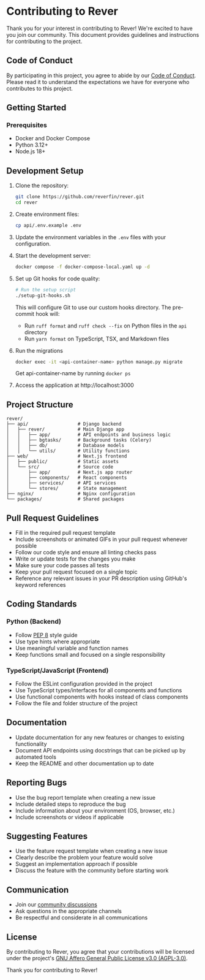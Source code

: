 # Contributing to Rever

Thank you for your interest in contributing to Rever! We're excited to have you join our community. This document provides guidelines and instructions for contributing to the project.

## Code of Conduct

By participating in this project, you agree to abide by our [Code of Conduct](CODE_OF_CONDUCT.md). Please read it to understand the expectations we have for everyone who contributes to this project.

## Getting Started

### Prerequisites

- Docker and Docker Compose
- Python 3.12+
- Node.js 18+

## Development Setup

1. Clone the repository:

   ```bash
   git clone https://github.com/reverfin/rever.git
   cd rever
   ```

2. Create environment files:

   ```bash
   cp api/.env.example .env
   ```

3. Update the environment variables in the `.env` files with your configuration.

4. Start the development server:

   ```bash
   docker compose -f docker-compose-local.yaml up -d
   ```

5. Set up Git hooks for code quality:

   ```bash
   # Run the setup script
   ./setup-git-hooks.sh
   ```

   This will configure Git to use our custom hooks directory. The pre-commit hook will:

   - Run `ruff format` and `ruff check --fix` on Python files in the `api` directory
   - Run `yarn format` on TypeScript, TSX, and Markdown files

6. Run the migrations
   ```bash 
   docker exec -it <api-container-name> python manage.py migrate
   ```
   Get api-container-name by running `docker ps`

7. Access the application at http://localhost:3000

## Project Structure

```
rever/
├── api/                  # Django backend
│   ├── rever/            # Main Django app
│   │   ├── app/          # API endpoints and business logic
│   │   ├── bgtasks/      # Background tasks (Celery)
│   │   ├── db/           # Database models
│   │   └── utils/        # Utility functions
├── web/                  # Next.js frontend
│   ├── public/           # Static assets
│   └── src/              # Source code
│       ├── app/          # Next.js app router
│       ├── components/   # React components
│       ├── services/     # API services
│       └── stores/       # State management
├── nginx/                # Nginx configuration
└── packages/             # Shared packages
```

## Pull Request Guidelines

- Fill in the required pull request template
- Include screenshots or animated GIFs in your pull request whenever possible
- Follow our code style and ensure all linting checks pass
- Write or update tests for the changes you make
- Make sure your code passes all tests
- Keep your pull request focused on a single topic
- Reference any relevant issues in your PR description using GitHub's keyword references

## Coding Standards

### Python (Backend)

- Follow [PEP 8](https://www.python.org/dev/peps/pep-0008/) style guide
- Use type hints where appropriate
- Use meaningful variable and function names
- Keep functions small and focused on a single responsibility

### TypeScript/JavaScript (Frontend)

- Follow the ESLint configuration provided in the project
- Use TypeScript types/interfaces for all components and functions
- Use functional components with hooks instead of class components
- Follow the file and folder structure of the project

## Documentation

- Update documentation for any new features or changes to existing functionality
- Document API endpoints using docstrings that can be picked up by automated tools
- Keep the README and other documentation up to date

## Reporting Bugs

- Use the bug report template when creating a new issue
- Include detailed steps to reproduce the bug
- Include information about your environment (OS, browser, etc.)
- Include screenshots or videos if applicable

## Suggesting Features

- Use the feature request template when creating a new issue
- Clearly describe the problem your feature would solve
- Suggest an implementation approach if possible
- Discuss the feature with the community before starting work

## Communication

- Join our [community discussions](https://community.reverfin.ai/)
- Ask questions in the appropriate channels
- Be respectful and considerate in all communications

## License

By contributing to Rever, you agree that your contributions will be licensed under the project's [GNU Affero General Public License v3.0 (AGPL-3.0)](LICENSE).

Thank you for contributing to Rever!
